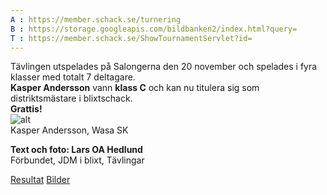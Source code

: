 ```yaml
---
A : https://member.schack.se/turnering
B : https://storage.googleapis.com/bildbanken2/index.html?query=
T : https://member.schack.se/ShowTournamentServlet?id=
---
```


Tävlingen utspelades på Salongerna den 20 november och spelades i fyra klasser med totalt 7 deltagare.  
**Kasper Andersson** vann **klass C** och kan nu titulera sig som distriktsmästare i blixtschack.  
**Grattis!**  
![alt](https://storage.googleapis.com/bildbanken2/Home/c47e5244df50fe2246a45217c2c93f64.jpg "KasperAndersson")  
Kasper Andersson, Wasa SK  

**Text och foto: Lars OA Hedlund**  
Förbundet, JDM i blixt, Tävlingar  

[Resultat](https://member.schack.se/ShowTournamentServlet?id=10831)
[Bilder](https://storage.googleapis.com/bildbanken2/index.html?query=2022-11-20)

